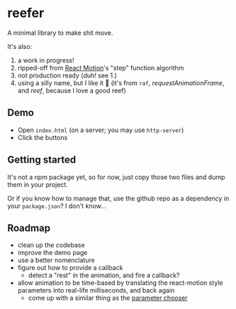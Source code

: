 # reefer

A minimal library to make shit move.

It's also:

1. a work in progress!
2. ripped-off from [React Motion](https://github.com/chenglou/react-motion)'s "step" function algorithm
3. not production ready (*duh!* see 1.)
4. using a silly name, but I like it 🌊 (it's from `raf`, *requestAnimationFrame*, and *reef*, because I love a good reef)

## Demo

- Open `index.html` (on a server; you may use `http-server`)
- Click the buttons

## Getting started

It's not a npm package yet, so for now, just copy those two files and dump them in your project.

Or if you know how to manage that, use the github repo as a dependency in your `package.json`? I don't know...

## Roadmap

- clean up the codebase
- improve the demo page
- use a better nomenclature
- figure out how to provide a callback
    - detect a "rest" in the animation, and fire a callback?
- allow animation to be time-based by translating the react-motion style parameters into real-life milliseconds, and back again
    - come up with a similar thing as the [parameter chooser](http://chenglou.github.io/react-motion/demos/demo5-spring-parameters-chooser/)
